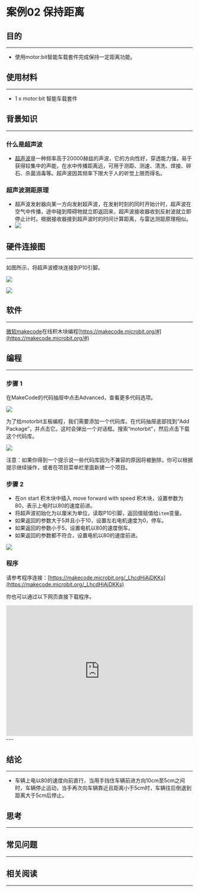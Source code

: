 # 案例02 保持距离

## 目的
---

- 使用motor:bit智能车载套件完成保持一定距离功能。

## 使用材料
---

- 1 x motor:bit 智能车载套件

## 背景知识
---
### 什么是超声波
- [超声波](https://zh.wikipedia.org/wiki/%E8%B6%85%E8%81%B2%E6%B3%A2)是一种频率高于20000赫兹的声波，它的方向性好，穿透能力强，易于获得较集中的声能，在水中传播距离远，可用于测距、测速、清洗、焊接、碎石、杀菌消毒等。超声波因其频率下限大于人的听觉上限而得名。


### 超声波测距原理
- 超声波发射器向某一方向发射超声波，在发射时刻的同时开始计时，超声波在空气中传播，途中碰到障碍物就立即返回来，超声波接收器收到反射波就立即停止计时。根据接收器接到超声波时的时间计算距离，与雷达测距原理相似。
- ![](./images/vSFTiuw.jpg)

## 硬件连接图
---

如图所示，将超声波模块连接到P10引脚。

![](./images/t4vFZ0y.jpg)

![](./images/kzPngGo.jpg)

## 软件
---
[微软makecode](https://makecode.microbit.org/#)在线积木块编程[https://makecode.microbit.org/#](https://makecode.microbit.org/#)

## 编程
---
### 步骤 1
在MakeCode的代码抽屉中点击Advanced，查看更多代码选项。

![](./images/motor_bit_case_01.png)

为了给motorbit主板编程，我们需要添加一个代码库。在代码抽屉底部找到“Add Package”，并点击它。这时会弹出一个对话框。搜索“motorbit"，然后点击下载这个代码库。

![](./images/motor_bit_case_02.png)

注意：如果你得到一个提示说一些代码库因为不兼容的原因将被删除，你可以根据提示继续操作，或者在项目菜单栏里面新建一个项目。

### 步骤 2

- 在on start 积木块中插入 move forward with speed 积木块，设置参数为80，表示上电时以80的速度前进。
- 将超声波初始化为以厘米为单位，读取P10引脚，返回值赋值给`item`变量。
- 如果返回的参数大于5并且小于10，设置左右电机速度为0，停车。
- 如果返回的参数小于5，设置电机以80的速度倒车。
- 如果返回的参数都不符合，设置电机以80的速度前进。

![](./images/motor_bit_case_02_03.png)


### 程序
请参考程序连接：[https://makecode.microbit.org/_LhcdHiAjDKKs](https://makecode.microbit.org/_LhcdHiAjDKKs)

你也可以通过以下网页直接下载程序。

<div style="position:relative;height:0;padding-bottom:70%;overflow:hidden;"><iframe style="position:absolute;top:0;left:0;width:100%;height:100%;" src="https://makecode.microbit.org/#pub:_LhcdHiAjDKKs" frameborder="0" sandbox="allow-popups allow-forms allow-scripts allow-same-origin"></iframe></div>  
---


## 结论
---
- 车辆上电以80的速度向前直行，当用手挡住车辆前进方向10cm至5cm之间时，车辆停止运动，当手再次向车辆靠近且距离小于5cm时，车辆往后倒退到距离大于5cm后停止。

## 思考
---

## 常见问题
---


## 相关阅读  
---

